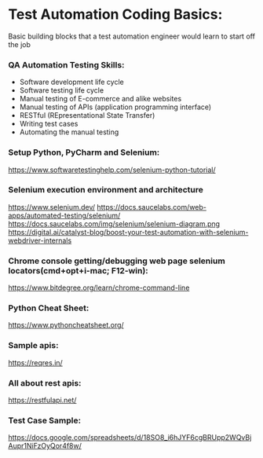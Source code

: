 # Test Automation Coding Basics:
Basic building blocks that a test automation engineer would learn to start off the job

### QA Automation Testing Skills:
- Software development life cycle
- Software testing life cycle
- Manual testing of E-commerce and alike websites
- Manual testing of APIs (application programming interface)
- RESTful (REpresentational State Transfer)
- Writing test cases
- Automating the manual testing


### Setup Python, PyCharm and Selenium:
https://www.softwaretestinghelp.com/selenium-python-tutorial/

### Selenium execution environment and architecture
https://www.selenium.dev/
https://docs.saucelabs.com/web-apps/automated-testing/selenium/
https://docs.saucelabs.com/img/selenium/selenium-diagram.png
https://digital.ai/catalyst-blog/boost-your-test-automation-with-selenium-webdriver-internals

### Chrome console getting/debugging web page selenium locators(cmd+opt+i-mac; F12-win):
https://www.bitdegree.org/learn/chrome-command-line

### Python Cheat Sheet:
https://www.pythoncheatsheet.org/

### Sample apis:
https://reqres.in/

### All about rest apis:
https://restfulapi.net/

### Test Case Sample:
https://docs.google.com/spreadsheets/d/18SO8_i6hJYF6cgBRUpp2WQvBjAupr1NiFzOyQor4f8w/



